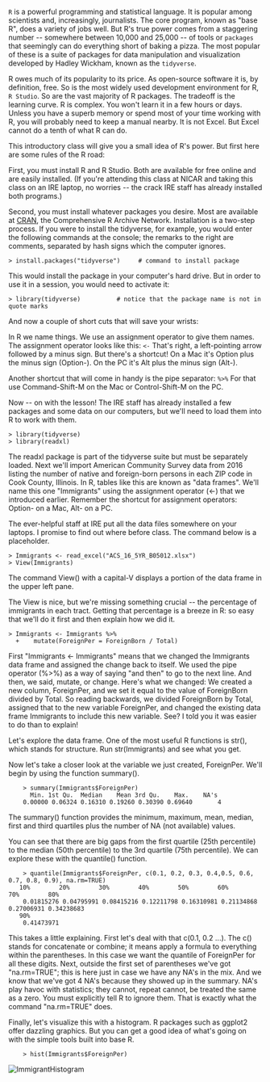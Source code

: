 <code>R</code> is a powerful programming and statistical language. It is popular among scientists and, increasingly, journalists. The core program, known as "base R", does a variety of jobs well. But R's true power comes from a staggering number -- somewhere between 10,000 and 25,000 -- of tools or <code>packages</code> that seemingly can do everything short of baking a pizza. The most popular of these is a suite of packages for data manipulation and visualization developed by Hadley Wickham, known as the <code>tidyverse</code>. 

R owes much of its popularity to its price. As open-source software it is, by definition, free. So is the most widely used development environment for R, <code>R Studio</code>. So are the vast majority of R packages. The tradeoff is the learning curve. R is complex. You won't learn it in a few hours or days. Unless you have a superb memory or spend most of your time working with R, you will probably need to keep a manual nearby. It is not Excel. But Excel cannot do a tenth of what R can do.

This introductory class will give you a small idea of R's power. But first here are some rules of the R road:

First, you must install R and R Studio. Both are available for free online and are easily installed. (If you're attending this class at NICAR and taking this class on an IRE laptop, no worries -- the crack IRE staff has already installed both programs.)

Second, you must install whatever packages you desire. Most are available at [CRAN](cran.r-project.org0), the Comprehensive R Archive Network. Installation is a two-step process. If you were to install the tidyverse, for example, you would enter the following commands at the console; the remarks to the right are comments, separated by hash signs which the computer ignores.

    > install.packages("tidyverse")     # command to install package

This would install the package in your computer's hard drive. But in order to use it in a session, you would need to activate it:

    > library(tidyverse)          # notice that the package name is not in quote marks

And now a couple of short cuts that will save your wrists:

In R we name things. We use an assignment operator to give them names. The assignment operator looks like this: <code><-</code>
That's right, a left-pointing arrow followed by a minus sign. But there's a shortcut! On a Mac it's Option plus the minus sign (Option-). On the PC it's Alt plus the minus sign (Alt-). 

Another shortcut that will come in handy is the pipe separator: <code>%>%</code>  For that use Command-Shift-M on the Mac or Control-Shift-M on the PC.

Now -- on with the lesson! The IRE staff has already installed a few packages and some data on our computers, but we'll need to load them into R to work with them. 

    > library(tidyverse)
    > library(readxl)

The readxl package is part of the tidyverse suite but must be separately loaded. Next we'll import American Community Survey data from 2016 listing the number of native and foreign-born persons in each ZIP code in Cook County, Illinois. In R, tables like this are known as "data frames". We'll name this one "Immigrants" using the assignment operator (<-) that we introduced earlier. Remember the shortcut for assignment operators: Option- on a Mac, Alt- on a PC. 

The ever-helpful staff at IRE put all the data files somewhere on your laptops. I promise to find out where before class. The command below is a placeholder.

    > Immigrants <- read_excel("ACS_16_5YR_B05012.xlsx")
    > View(Immigrants)

The command View() with a capital-V displays a portion of the data frame in the upper left pane. 

The View is nice, but we're missing something crucial -- the percentage of immigrants in each tract. Getting that percentage is a breeze in R: so easy that we'll do it first and then explain how we did it.

    > Immigrants <- Immigrants %>% 
      +    mutate(ForeignPer = ForeignBorn / Total)

First "Immigrants <- Immigrants" means that we changed the Immigrants data frame and assigned the change back to itself. We used the pipe operator (%>%) as a way of saying "and then" to go to the next line. And then, we said, mutate, or change. Here's what we changed: We created a new column, ForeignPer, and we set it equal to the value of ForeignBorn divided by Total. So reading backwards, we divided ForeignBorn by Total, assigned that to the new variable ForeignPer, and changed the existing data frame Immigrants to include this new variable. See? I told you it was easier to do than to explain!

Let's explore the data frame. One of the most useful R functions is str(), which stands for structure. Run str(Immigrants) and see what you get.

Now let's take a closer look at the variable we just created, ForeignPer. We'll begin by using the function summary().

        > summary(Immigrants$ForeignPer)
          Min. 1st Qu.  Median    Mean 3rd Qu.    Max.    NA's 
        0.00000 0.06324 0.16310 0.19260 0.30390 0.69640       4 

The summary() function provides the minimum, maximum, mean, median, first and third quartiles plus the number of NA (not available) values.

You can see that there are big gaps from the first quartile (25th percentile) to the median (50th percentile) to the 3rd quartile (75th percentile). We can explore these with the quantile() function.

        > quantile(Immigrants$ForeignPer, c(0.1, 0.2, 0.3, 0.4,0.5, 0.6, 0.7, 0.8, 0.9), na.rm=TRUE)
       10%        20%        30%        40%        50%        60%        70%        80% 
        0.01815276 0.04795991 0.08415216 0.12211798 0.16310981 0.21134868 0.27006931 0.34238683 
       90% 
        0.41473971 


This takes a little explaining. First let's deal with that c(0.1, 0.2 ...). The c() stands for concatenate or combine; it means apply a formula to everything within the parentheses. In this case we want the quantile of ForeignPer for all these digits. Next, outside the first set of parentheses we've got "na.rm=TRUE"; this is here just in case we have any NA's in the mix. And we know that we've got 4 NA's because they showed up in the summary. NA's play havoc with statistics; they cannot, repeat cannot, be treated the same as a zero. You must explicitly tell R to ignore them. That is exactly what the command "na.rm=TRUE" does.

Finally, let's visualize this with a histogram. R packages such as ggplot2 offer dazzling graphics. But you can get a good idea of what's going on with the simple tools built into base R.

        > hist(Immigrants$ForeignPer)

![ImmigrantHistogram](immigranthisto.png)
